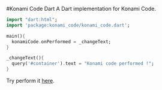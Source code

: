 #Konami Code Dart
A Dart implementation for Konami Code.

```dart
import "dart:html";
import 'package:konami_code/konami_code.dart';

main(){
  konamiCode.onPerformed = _changeText;
}

_changeText(){
  query('#container').text = "Konami code performed !";
}
```

Try perform it [here](http://nfrancois.github.com/konamidart/).
